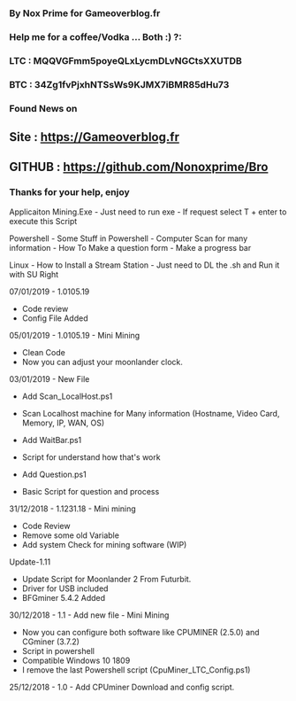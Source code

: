 ### By Nox Prime for Gameoverblog.fr ###
### Help me for a coffee/Vodka ... Both :) ?: 
### LTC : MQQVGFmm5poyeQLxLycmDLvNGCtsXXUTDB
### BTC : 34Zg1fvPjxhNTSsWs9KJMX7iBMR85dHu73
### Found News on 
## Site : https://Gameoverblog.fr
## GITHUB : https://github.com/Nonoxprime/Bro
### Thanks for your help, enjoy

Applicaiton
Mining.Exe
    - Just need to run exe
    - If request select T + enter to execute this Script

Powershell
    - Some Stuff in Powershell
    - Computer Scan for many information
    - How To Make a question form
    - Make a progress bar

Linux
    - How to Install a Stream Station
    - Just need to DL the .sh and Run it with SU Right
   
07/01/2019 - 1.0105.19
- Code review
- Config File Added

05/01/2019 - 1.0105.19 - Mini Mining
- Clean Code
- Now you can adjust your moonlander clock.

03/01/2019 - New File
- Add Scan_LocalHost.ps1
* Scan Localhost machine for Many information (Hostname, Video Card, Memory, IP, WAN, OS)

- Add WaitBar.ps1
- Script for understand how that's work

- Add Question.ps1
* Basic Script for question and process

31/12/2018 - 1.1231.18 - Mini mining
- Code Review
- Remove some old Variable
- Add system Check for mining software (WIP)


Update-1.11
- Update Script for Moonlander 2 From Futurbit.
- Driver for USB included
- BFGminer 5.4.2 Added

30/12/2018 - 1.1 - Add new file - Mini Mining
- Now you can configure both software like CPUMINER (2.5.0) and CGminer (3.7.2)
- Script in powershell
- Compatible Windows 10 1809
- I remove the last Powershell script (CpuMiner_LTC_Config.ps1)

25/12/2018 - 1.0 - Add CPUminer Download and config script.
